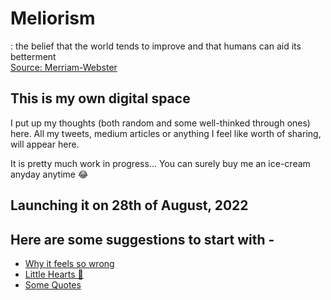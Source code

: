 # Meliorism

: the belief that the world tends to improve and that humans can aid its betterment  
[Source: Merriam-Webster](https://www.merriam-webster.com/dictionary/meliorism)

## This is my own digital space

I put up my thoughts (both random and some well-thinked through ones) here.
All my tweets, medium articles or anything I feel like worth of sharing, will appear here.

It is pretty much work in progress...
You can surely buy me an ice-cream anyday anytime :joy:

## Launching it on 28th of August, 2022

## Here are some suggestions to start with -

* [Why it feels so wrong](/essays/1.md)
* [Little Hearts 🧡](https://twitter.com/ikmrgrv/status/1562844401210380289?s=20&t=dXhDWioyueFEIwt9zTXWpQ)
* [Some Quotes](/quotes)
